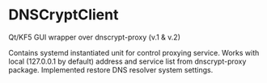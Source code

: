 # DNSCryptClient
Qt/KF5 GUI wrapper over dnscrypt-proxy (v.1 & v.2)

Contains systemd instantiated unit for control proxying service.
Works with local (127.0.0.1 by default) address and service list from
dnscrypt-proxy package.
Implemented restore DNS resolver system settings.
